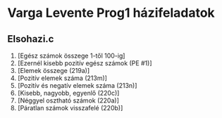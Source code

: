# Varga Levente Prog1 házifeladatok

## Elsohazi.c

 1.   [Egész számok összege 1-től 100-ig]
 2.   [Ezernél kisebb pozitív egész számok (PE #1)]
 3.   [Elemek összege (219a)]
 4.   [Pozitív elemek száma (213m)]
 5.   [Pozitív és negatív elemek száma (213n)]
 6.   [Kisebb, nagyobb, egyenlő (220c)]
 7.   [Néggyel osztható számok (220a)]
 8.   [Páratlan számok visszafelé (220b)]
